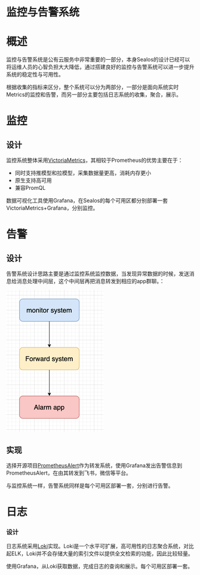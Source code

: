# 监控与告警系统

# 概述

监控与告警系统是公有云服务中非常重要的一部分，本身Sealos的设计已经可以将运维人员的心智负担大大降低，通过搭建良好的监控与告警系统可以进一步提升系统的稳定性与可用性。

根据收集的指标来区分，整个系统可以分为两部分，一部分是面向系统实时Metrics的监控和告警，而另一部分主要包括日志系统的收集，聚合，展示。

# 监控

## 设计

监控系统整体采用[VictoriaMetrics](https://github.com/VictoriaMetrics/VictoriaMetrics)，其相较于Prometheus的优势主要在于：

- 同时支持推模型和拉模型，采集数据量更高，消耗内存更小
- 原生支持高可用
- 兼容PromQL

数据可视化工具使用Grafana，在Sealos的每个可用区都分别部署一套VictoriaMetrics+Grafana，分别监控。

# 告警

## 设计

告警系统设计思路主要是通过监控系统监控数据，当发现异常数据的时候，发送消息给消息处理中间层，这个中间层再把消息转发到相应的app群聊。：

![Application](./images/监控-1.png)

## 实现

选择开源项目[PrometheusAlert](https://github.com/feiyu563/PrometheusAlert)作为转发系统，使用Grafana发出告警信息到PrometheusAlert，在由其转发到飞书，微信等平台。

与监控系统一样，告警系统同样是每个可用区部署一套，分别进行告警。

# 日志

### 设计

日志系统采用[Loki](https://github.com/grafana/loki)实现。Loki是一个水平可扩展，高可用性的日志聚合系统，对比起ELK，Loki并不会存储大量的索引文件以提供全文检索的功能，因此比较轻量。

使用Grafana，从Loki获取数据，完成日志的查询和展示。每个可用区部署一套。